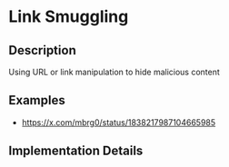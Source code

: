 # Link Smuggling

## Description
Using URL or link manipulation to hide malicious content

## Examples
- https://x.com/mbrg0/status/1838217987104665985

## Implementation Details
